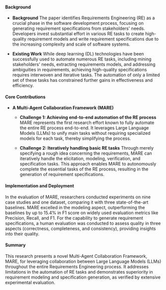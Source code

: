 #### Background
- **Background**
The paper identifies Requirements Engineering (RE) as a crucial phase in the software development process, focusing on generating requirement specifications from stakeholders' needs. Developers invest substantial effort in various RE tasks to create high-quality requirement models and write requirement specifications due to the increasing complexity and scale of software systems.

- **Existing Work**
While deep learning (DL) technologies have been successfully used to automate numerous RE tasks, including mining stakeholders' needs, extracting requirements models, and addressing ambiguities in requirements, achieving high-quality specifications requires interwoven and iterative tasks. The automation of only a limited set of these tasks has constrained further gains in effectiveness and efficiency.

#### Core Contributions
- **A Multi-Agent Collaboration Framework (MARE)**
  - **Challenge 1: Achieving end-to-end automation of the RE process**
      MARE represents the first research effort known to fully automate the entire RE process end-to-end. It leverages Large Language Models (LLMs) to unify main tasks without requiring specialized models for each task, thereby simplifying the process.

  - **Challenge 2: Iteratively handling basic RE tasks**
      Through merely specifying a rough idea concerning the requirements, MARE can iteratively handle the elicitation, modeling, verification, and specification tasks. This approach enables MARE to autonomously complete the essential tasks of the RE process, resulting in the generation of requirement specifications.

#### Implementation and Deployment
In the evaluation of MARE, researchers conducted experiments on nine case studies and one dataset, comparing it with three state-of-the-art baselines. MARE excelled in the modeling aspect, outperforming the baselines by up to 15.4% in F1 score on widely used evaluation metrics like Precision, Recall, and F1. For the capability to generate requirement specifications, a human evaluation was conducted to assess quality in three aspects (correctness, completeness, and consistency), providing insights into their quality.

#### Summary
This research presents a novel Multi-Agent Collaboration Framework, MARE, for leveraging collaboration between Large Language Models (LLMs) throughout the entire Requirements Engineering process. It addresses limitations in the automation of RE tasks and demonstrates superiority in requirement modeling and specification generation, as verified by extensive experimental evaluation.